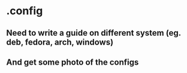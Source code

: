 # .config
## Need to write a guide on different system (eg. deb, fedora, arch, windows)

## And get some photo of the configs
